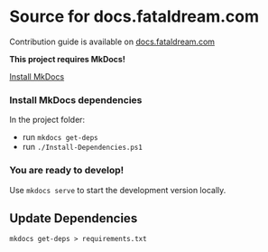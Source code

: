 # Source for docs.fataldream.com

Contribution guide is available on [docs.fataldream.com](https://docs.fataldream.com)

**This project requires MkDocs!**

[Install MkDocs](https://www.mkdocs.org/user-guide/installation/)

### Install MkDocs dependencies
In the project folder:
- run `mkdocs get-deps`
- run `./Install-Dependencies.ps1`

### You are ready to develop!
Use `mkdocs serve` to start the development version locally.

## Update Dependencies

```mkdocs get-deps > requirements.txt```